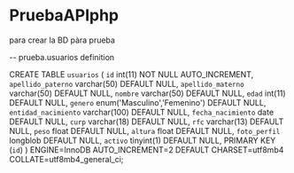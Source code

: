 # PruebaAPIphp
 
para crear la BD pàra prueba

-- prueba.usuarios definition

CREATE TABLE `usuarios` (
  `id` int(11) NOT NULL AUTO_INCREMENT,
  `apellido_paterno` varchar(50) DEFAULT NULL,
  `apellido_materno` varchar(50) DEFAULT NULL,
  `nombre` varchar(50) DEFAULT NULL,
  `edad` int(11) DEFAULT NULL,
  `genero` enum('Masculino','Femenino') DEFAULT NULL,
  `entidad_nacimiento` varchar(100) DEFAULT NULL,
  `fecha_nacimiento` date DEFAULT NULL,
  `curp` varchar(18) DEFAULT NULL,
  `rfc` varchar(13) DEFAULT NULL,
  `peso` float DEFAULT NULL,
  `altura` float DEFAULT NULL,
  `foto_perfil` longblob DEFAULT NULL,
  `activo` tinyint(1) DEFAULT NULL,
  PRIMARY KEY (`id`)
) ENGINE=InnoDB AUTO_INCREMENT=2 DEFAULT CHARSET=utf8mb4 COLLATE=utf8mb4_general_ci;
